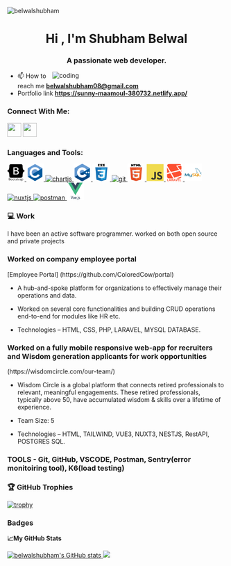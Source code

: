 <p align="left"> <img src="https://komarev.com/ghpvc/?username=belwalshubham&label=Profile%20views&color=0e75b6&style=flat" alt="belwalshubham" /> </p>
<h1 align="center">Hi , I'm Shubham Belwal</h1>
<h3 align="center">A passionate web developer.</h3>
<img align="right" alt="coding" width="400" src="https://camo.githubusercontent.com/cae12fddd9d6982901d82580bdf321d81fb299141098ca1c2d4891870827bf17/68747470733a2f2f6d69726f2e6d656469756d2e636f6d2f6d61782f313336302f302a37513379765349765f7430696f4a2d5a2e676966">

- 📫 How to reach me **belwalshubham08@gmail.com**
- Portfolio link   **https://sunny-maamoul-380732.netlify.app/**
<h3 align="left">Connect With Me:</h3> 
<a href="https://www.linkedin.com/in/belu123" target="_blank" rel="noreferrer"><img src="https://raw.githubusercontent.com/danielcranney/readme-generator/main/public/icons/socials/linkedin.svg" width="32" height="32" /></a>
 <a href="https://www.twitter.com/ShubhamBelwal08" target="_blank" rel="noreferrer"><img src="https://raw.githubusercontent.com/danielcranney/readme-generator/main/public/icons/socials/twitter.svg" width="32" height="32" /></a>
<p align="left">
<h3 align="left">Languages and Tools:</h3>
<p align="left"> <a href="https://getbootstrap.com" target="_blank" rel="noreferrer"> <img src="https://raw.githubusercontent.com/devicons/devicon/master/icons/bootstrap/bootstrap-plain-wordmark.svg" alt="bootstrap" width="40" height="40"/> </a> <a href="https://www.cprogramming.com/" target="_blank" rel="noreferrer"> <img src="https://raw.githubusercontent.com/devicons/devicon/master/icons/c/c-original.svg" alt="c" width="40" height="40"/> </a> <a href="https://www.chartjs.org" target="_blank" rel="noreferrer"> <img src="https://www.chartjs.org/media/logo-title.svg" alt="chartjs" width="40" height="40"/> </a> <a href="https://www.w3schools.com/cpp/" target="_blank" rel="noreferrer"> <img src="https://raw.githubusercontent.com/devicons/devicon/master/icons/cplusplus/cplusplus-original.svg" alt="cplusplus" width="40" height="40"/> </a> <a href="https://www.w3schools.com/css/" target="_blank" rel="noreferrer"> <img src="https://raw.githubusercontent.com/devicons/devicon/master/icons/css3/css3-original-wordmark.svg" alt="css3" width="40" height="40"/> </a> <a href="https://git-scm.com/" target="_blank" rel="noreferrer"> <img src="https://www.vectorlogo.zone/logos/git-scm/git-scm-icon.svg" alt="git" width="40" height="40"/> </a> <a href="https://www.w3.org/html/" target="_blank" rel="noreferrer"> <img src="https://raw.githubusercontent.com/devicons/devicon/master/icons/html5/html5-original-wordmark.svg" alt="html5" width="40" height="40"/> </a> <a href="https://developer.mozilla.org/en-US/docs/Web/JavaScript" target="_blank" rel="noreferrer"> <img src="https://raw.githubusercontent.com/devicons/devicon/master/icons/javascript/javascript-original.svg" alt="javascript" width="40" height="40"/> </a> <a href="https://laravel.com/" target="_blank" rel="noreferrer"> <img src="https://raw.githubusercontent.com/devicons/devicon/master/icons/laravel/laravel-plain-wordmark.svg" alt="laravel" width="40" height="40"/> </a> <a href="https://www.mysql.com/" target="_blank" rel="noreferrer"> <img src="https://raw.githubusercontent.com/devicons/devicon/master/icons/mysql/mysql-original-wordmark.svg" alt="mysql" width="40" height="40"/> </a> <a href="https://nuxtjs.org/" target="_blank" rel="noreferrer"> <img src="https://www.vectorlogo.zone/logos/nuxtjs/nuxtjs-icon.svg" alt="nuxtjs" width="40" height="40"/> </a> <a href="https://postman.com" target="_blank" rel="noreferrer"> <img src="https://www.vectorlogo.zone/logos/getpostman/getpostman-icon.svg" alt="postman" width="40" height="40"/> </a> <a href="https://vuejs.org/" target="_blank" rel="noreferrer"> <img src="https://raw.githubusercontent.com/devicons/devicon/master/icons/vuejs/vuejs-original-wordmark.svg" alt="vuejs" width="40" height="40"/> </a> </p>

### :computer: Work
I have been an active software programmer. worked on both open source and private projects 
<h3 align="left">Worked on company employee portal </h3>
[Employee Portal] (https://github.com/ColoredCow/portal)

-  A hub-and-spoke platform for organizations to effectively manage their operations and data.

- 	Worked on several core functionalities and building CRUD operations end-to-end for modules like HR etc.
- 	Technologies – HTML, CSS, PHP, LARAVEL, MYSQL DATABASE.

<h3 align="left"> Worked on a fully mobile responsive web-app for recruiters and Wisdom generation applicants for work opportunities
</h3>
 (https://wisdomcircle.com/our-team/)
 
 - Wisdom Circle is a global platform that connects retired professionals to relevant, meaningful engagements. These retired professionals, typically above 50, have     accumulated wisdom & skills over a lifetime of experience.

- Team Size: 5
- Technologies – HTML, TAILWIND, VUE3, NUXT3, NESTJS, RestAPI, POSTGRES SQL.

<h3 align="left">TOOLS - Git, GitHub, VSCODE, Postman, Sentry(error monitoiring tool), K6(load testing)</h3>

### 🏆 GitHub Trophies

[![trophy](https://github-profile-trophy.vercel.app/?username=belwalshubham&margin-w=15)](https://github.com/belwalshubham/github-profile-trophy)
### Badges

<b>&#x1f4c8;My GitHub Stats</b>

<p align = "left">
<a href="http://www.github.com/belwalshubham">
<img src="https://github-readme-stats.vercel.app/api?username=belwalshubham&show_icons=true&hide=&count_private=true&title_color=0891b2&text_color=ffffff&icon_color=0891b2&bg_color=1c1917&hide_border=true&show_icons=true" alt="belwalshubham's GitHub stats" width = 400 />
</a>
<a href="http://www.github.com/belwalshubham">
<img src="https://github-readme-streak-stats.herokuapp.com/?user=belwalshubham&stroke=ffffff&background=1c1917&ring=0891b2&fire=0891b2&currStreakNum=ffffff&currStreakLabel=0891b2&sideNums=ffffff&sideLabels=ffffff&dates=ffffff&hide_border=true" width = 400/>
</a>
</p>


